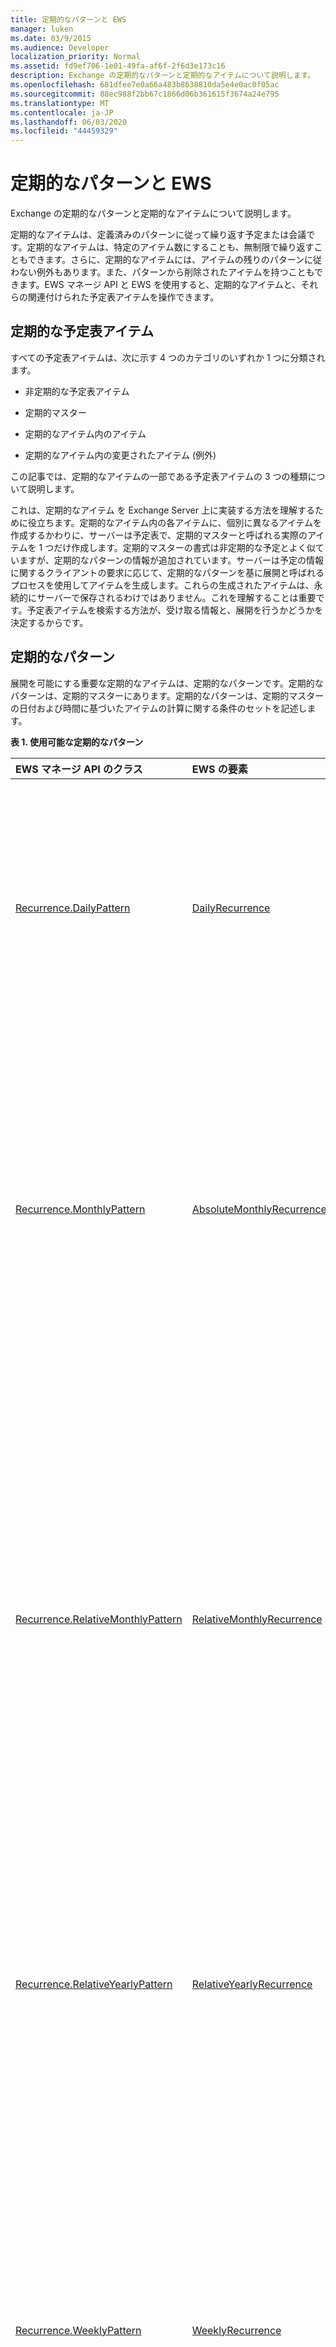 ```yaml
---
title: 定期的なパターンと EWS
manager: luken
ms.date: 03/9/2015
ms.audience: Developer
localization_priority: Normal
ms.assetid: fd9ef706-1e01-49fa-af6f-2f6d3e173c16
description: Exchange の定期的なパターンと定期的なアイテムについて説明します。
ms.openlocfilehash: 681dfee7e0a66a483b8638810da5e4e0ac0f05ac
ms.sourcegitcommit: 88ec988f2bb67c1866d06b361615f3674a24e795
ms.translationtype: MT
ms.contentlocale: ja-JP
ms.lasthandoff: 06/03/2020
ms.locfileid: "44459329"
---
```

# <a name="recurrence-patterns-and-ews"></a>定期的なパターンと EWS

Exchange の定期的なパターンと定期的なアイテムについて説明します。
  
定期的なアイテムは、定義済みのパターンに従って繰り返す予定または会議です。定期的なアイテムは、特定のアイテム数にすることも、無制限で繰り返すこともできます。さらに、定期的なアイテムには、アイテムの残りのパターンに従わない例外もあります。また、パターンから削除されたアイテムを持つこともできます。EWS マネージ API と EWS を使用すると、定期的なアイテムと、それらの関連付けられた予定表アイテムを操作できます。
  
## <a name="recurring-calendar-items"></a>定期的な予定表アイテム

すべての予定表アイテムは、次に示す 4 つのカテゴリのいずれか 1 つに分類されます。
  
- 非定期的な予定表アイテム
    
- 定期的マスター
    
- 定期的なアイテム内のアイテム
    
- 定期的なアイテム内の変更されたアイテム (例外)
    
この記事では、定期的なアイテムの一部である予定表アイテムの 3 つの種類について説明します。
  
これは、定期的なアイテム を Exchange Server 上に実装する方法を理解するために役立ちます。定期的なアイテム内の各アイテムに、個別に異なるアイテムを作成するかわりに、サーバーは予定表で、定期的マスターと呼ばれる実際のアイテムを 1 つだけ作成します。定期的マスターの書式は非定期的な予定とよく似ていますが、定期的なパターンの情報が追加されています。サーバーは予定の情報に関するクライアントの要求に応じて、定期的なパターンを基に展開と呼ばれるプロセスを使用してアイテムを生成します。これらの生成されたアイテムは、永続的にサーバーで保存されるわけではありません。これを理解することは重要です。予定表アイテムを検索する方法が、受け取る情報と、展開を行うかどうかを決定するからです。
  
## <a name="recurrence-patterns"></a>定期的なパターン

展開を可能にする重要な定期的なアイテムは、定期的なパターンです。定期的なパターンは、定期的マスターにあります。定期的なパターンは、定期的マスターの日付および時間に基づいたアイテムの計算に関する条件のセットを記述します。
  
**表 1. 使用可能な定期的なパターン**

|**EWS マネージ API のクラス**|**EWS の要素**|**例**|
|:-----|:-----|:-----|
|[Recurrence.DailyPattern](https://msdn.microsoft.com/library/microsoft.exchange.webservices.data.recurrence.dailypattern%28v=exchg.80%29.aspx) <br/> |[DailyRecurrence](https://msdn.microsoft.com/library/0aaf265d-b723-49c6-8e9c-9ba60141e9ab%28Office.15%29.aspx) <br/> |毎日繰り返します。  <br/> 隔日で繰り返します。  <br/> |
|[Recurrence.MonthlyPattern](https://msdn.microsoft.com/library/microsoft.exchange.webservices.data.recurrence.monthlypattern%28v=exchg.80%29.aspx) <br/> |[AbsoluteMonthlyRecurrence](https://msdn.microsoft.com/library/178fa0ae-9dfc-417f-933c-d657d31c2161%28Office.15%29.aspx) <br/> |毎月 10 日に繰り返します。  <br/> 隔月の 21 日に繰り返します。  <br/> |
|[Recurrence.RelativeMonthlyPattern](https://msdn.microsoft.com/library/microsoft.exchange.webservices.data.recurrence.relativemonthlypattern%28v=exchg.80%29.aspx) <br/> |[RelativeMonthlyRecurrence](https://msdn.microsoft.com/library/a76595db-7460-44ac-ac2a-53241caa33a7%28Office.15%29.aspx) <br/> |毎月第 2 火曜日に繰り返します。  <br/> 3 か月ごとの第 3 木曜日に繰り返します。  <br/> |
|[Recurrence.RelativeYearlyPattern](https://msdn.microsoft.com/library/microsoft.exchange.webservices.data.recurrence.relativeyearlypattern%28v=exchg.80%29.aspx) <br/> |[RelativeYearlyRecurrence](https://msdn.microsoft.com/library/25b67876-9979-4a30-a637-357ea10a93b8%28Office.15%29.aspx) <br/> |毎年 8 月の第 1 月曜日に繰り返します。  <br/> |
|[Recurrence.WeeklyPattern](https://msdn.microsoft.com/library/microsoft.exchange.webservices.data.recurrence.weeklypattern%28v=exchg.80%29.aspx) <br/> |[WeeklyRecurrence](https://msdn.microsoft.com/library/69c41dd5-597c-45bc-be3f-e2f2b5615aa3%28Office.15%29.aspx) <br/> |毎週月曜日に繰り返します。  <br/> 隔週の火曜日と木曜日に繰り返します。  <br/> |
|[Recurrence.YearlyPattern](https://msdn.microsoft.com/library/microsoft.exchange.webservices.data.recurrence.yearlypattern%28v=exchg.80%29.aspx) <br/> |[AbsoluteYearlyRecurrence](https://msdn.microsoft.com/library/96f53e2c-3893-4f6e-a78a-ac179f45c5db%28Office.15%29.aspx) <br/> |毎年 9 月 1 日に繰り返します。  <br/> |
   
定期的なパターンについての別の重要な情報は、定期的なアイテムが終了するのはいつかということです。これは、アイテムのセット数、終了日、または終了日なしとして表すことができます。
  
**表 2. 定期的なアイテムの終了オプション**

|**EWS マネージ API メソッド/プロパティ**|**EWS の要素**|**説明**|
|:-----|:-----|:-----|
|[Recurrence.NumberOfOccurrences](https://msdn.microsoft.com/library/microsoft.exchange.webservices.data.recurrence.numberofoccurrences%28v=exchg.80%29.aspx) <br/> |[NumberedRecurrence](https://msdn.microsoft.com/library/53746909-ef21-4764-8715-a7769b943cca%28Office.15%29.aspx) <br/> |このプロパティまたは要素の値は、アイテムの数を指定します。  <br/> |
|[Recurrence.EndDate](https://msdn.microsoft.com/library/microsoft.exchange.webservices.data.recurrence.enddate%28v=exchg.80%29.aspx) <br/> |[EndDateRecurrence](https://msdn.microsoft.com/library/a5ee2504-db84-49ee-870c-cca9269f2e26%28Office.15%29.aspx) <br/> |定期的なアイテムの最後のアイテムは、このプロパティまたは要素で指定された日付の当日またはそれ以前になります。  <br/> |
|[Recurrence.HasEnd](https://msdn.microsoft.com/library/microsoft.exchange.webservices.data.recurrence.hasend%28v=exchg.80%29.aspx) <br/> [Recurrence.NeverEnds](https://msdn.microsoft.com/library/microsoft.exchange.webservices.data.recurrence.neverends%28v=exchg.80%29.aspx) <br/> |[NoEndRecurrence](https://msdn.microsoft.com/library/ab2ebd9c-388e-45f1-abf9-56e293ef123b%28Office.15%29.aspx) <br/> |定期的なアイテムには終わりがありません。  <br/> |
   
## <a name="expanded-vs-non-expanded-views"></a>展開ビューと非展開ビュー

EWS マネージ API で **FindAppointments** メソッド (または EWS で **CalendarView** 要素を設定した **FindItem** 操作) を使用して、展開プロセスを呼び出します。これは結果セットからの定期的マスターの予定を非表示にし、その代わりに、その定期的なアイテムの展開ビューを表示します。予定表ビューのパラメーターに入る定期的マスターのアイテムと例外は、結果セットに含まれます。これとは逆に、EWS マネージ API で **FindItems** メソッド (または EWS で **IndexedPageItemView** または **FractionalPageItemView** 要素を設定した **FindItem** 操作) を使用しても、展開プロセスは呼び出されません。また、アイテムと例外も含まれません。2 つのメソッドを比較した例を紹介します。 
  
**表 3. 予定を検索するメソッドと操作**

|**EWS マネージ API メソッド**|**EWS 操作**|**定期的なアイテムの展開**|**結果に含まれるアイテム**|
|:-----|:-----|:-----|:-----|
|[ExchangeService.FindAppointments](https://msdn.microsoft.com/library/microsoft.exchange.webservices.data.exchangeservice.findappointments%28v=exchg.80%29.aspx) <br/> |[CalendarView](https://msdn.microsoft.com/library/ebad6aae-16e7-44de-ae63-a95b24539729%28Office.15%29.aspx) 要素を設定した [FindItem 操作](https://msdn.microsoft.com/library/a4a953b8-0710-416c-95ef-59e51eba9982%28Office.15%29.aspx)  <br/> |はい  <br/> |非定期的な予定、定期的なアイテムの 1 つのアイテム、および定期的なアイテムに対する例外  <br/> |
|[ExchangeService.FindItems](https://msdn.microsoft.com/library/microsoft.exchange.webservices.data.exchangeservice.finditems%28v=exchg.80%29.aspx) <br/> |[IndexedPageItemView](https://msdn.microsoft.com/library/ebad6aae-16e7-44de-ae63-a95b24539729%28Office.15%29.aspx) 要素または [FractionalPageItemView](https://msdn.microsoft.com/library/6d1b0b04-cc35-4a57-bd7a-824136d14fda%28Office.15%29.aspx) 要素を設定した [FindItem 操作](https://msdn.microsoft.com/library/4111afec-35e7-4c6f-b291-9bbba603f633%28Office.15%29.aspx)  <br/> |いいえ  <br/> |非定期的な予定と定期的マスターの予定  <br/> |
   
Sadie は最近、自分の息子を水泳チームに参加させました。チームは毎週水曜日の午前 8 時 30 分に練習を行います。7 月 2 日から練習が始まり、最後の練習は 8 月 6 日に行われます。練習を忘れてはいけないので、Sadie は自分の予定表に定期的な予定を追加して、忘れないようにしました。
  
**表 4. Sadie の定期的な予定**

|**予定フィールド**|**値**|
|:-----|:-----|
|件名  <br/> |水泳チームの練習  <br/> |
|開始  <br/> |2014 年 7 月 2 日午前 8 時 30 分  <br/> |
|終了  <br/> |2014 年 7 月 2 日午前 10 時 00 分  <br/> |
|繰り返し  <br/> |毎週水曜日  <br/> |
|最後のアイテム  <br/> |2014 年 8 月 6 日午前 8 時 30 分  <br/> |
   
予定表を一瞥すると、チームは合計 6 回の練習を行うと示されています。しかし予定表には、6 つの個別の予定アイテムはありません。その代わりに、定期的なアイテムを代表する定期的マスターの予定が 1 つだけあります。
  
ここで、Sadie の予定表の、7 月中に発生する予定を見つけることについて説明します。次のコード例では、Exchange マネージ API の **FindItems** メソッドを使用して、Sadie の予定表の非展開ビューを作成します。 
  
```cs
PropertySet propSet = new PropertySet(AppointmentSchema.Subject,
                                      AppointmentSchema.Location,
                                      AppointmentSchema.Start, 
                                      AppointmentSchema.End,
                                      AppointmentSchema.AppointmentType);
#region FindItems + ItemView method
ItemView itemView = new ItemView(100);
itemView.PropertySet = propSet;
List<SearchFilter> filterList = new List<SearchFilter>();
// Find appointments that start after midnight on July 1, 2014.
SearchFilter.IsGreaterThan startFilter = new SearchFilter.IsGreaterThan(AppointmentSchema.Start,
    new DateTime(2014, 7, 1));
// Find appointments that end before midnight on July 31, 2014
SearchFilter.IsLessThan endFilter = new SearchFilter.IsLessThan(AppointmentSchema.End,
    new DateTime(2014, 7, 31));
filterList.Add(startFilter);
filterList.Add(endFilter);
SearchFilter.SearchFilterCollection calendarFilter = new SearchFilter.SearchFilterCollection(LogicalOperator.And, filterList);
// This results in a call to EWS.
FindItemsResults<Item> results = service.FindItems(WellKnownFolderName.Calendar, calendarFilter, itemView);
foreach(Item appt in results.Items)
{
    Console.WriteLine(appt.Subject);
}
```

このコードの結果は、次に示す [IndexedPageItemView](https://msdn.microsoft.com/library/ebad6aae-16e7-44de-ae63-a95b24539729%28Office.15%29.aspx) 要素を設定した [FindItem 操作](https://msdn.microsoft.com/library/6d1b0b04-cc35-4a57-bd7a-824136d14fda%28Office.15%29.aspx)要求になります。 
  
```XML
<?xml version="1.0" encoding="utf-8"?>
<soap:Envelope xmlns:xsi="http://www.w3.org/2001/XMLSchema-instance" 
    xmlns:m="https://schemas.microsoft.com/exchange/services/2006/messages" 
    xmlns:t="https://schemas.microsoft.com/exchange/services/2006/types" 
    xmlns:soap="https://schemas.xmlsoap.org/soap/envelope/">
  <soap:Header>
    <t:RequestServerVersion Version="Exchange2007_SP1" />
    <t:TimeZoneContext>
      <t:TimeZoneDefinition Id="Pacific Standard Time" />
    </t:TimeZoneContext>
  </soap:Header>
  <soap:Body>
    <m:FindItem Traversal="Shallow">
      <m:ItemShape>
        <t:BaseShape>IdOnly</t:BaseShape>
        <t:AdditionalProperties>
          <t:FieldURI FieldURI="item:Subject" />
          <t:FieldURI FieldURI="calendar:Location" />
          <t:FieldURI FieldURI="calendar:Start" />
          <t:FieldURI FieldURI="calendar:End" />
          <t:FieldURI FieldURI="calendar:CalendarItemType" />
        </t:AdditionalProperties>
      </m:ItemShape>
      <m:IndexedPageItemView MaxEntriesReturned="100" Offset="0" BasePoint="Beginning" />
      <m:Restriction>
        <t:And>
          <t:IsGreaterThan>
            <t:FieldURI FieldURI="calendar:Start" />
            <t:FieldURIOrConstant>
              <t:Constant Value="2014-07-01T07:00:00.000Z" />
            </t:FieldURIOrConstant>
          </t:IsGreaterThan>
          <t:IsLessThan>
            <t:FieldURI FieldURI="calendar:End" />
            <t:FieldURIOrConstant>
              <t:Constant Value="2014-07-31T07:00:00.000Z" />
            </t:FieldURIOrConstant>
          </t:IsLessThan>
        </t:And>
      </m:Restriction>
      <m:ParentFolderIds>
        <t:DistinguishedFolderId Id="calendar" />
      </m:ParentFolderIds>
    </m:FindItem>
  </soap:Body>
</soap:Envelope>
```

サーバーの応答には、 [RecurringMaster](https://msdn.microsoft.com/library/1feb0788-adf7-4a7c-830c-005214ad930f%28Office.15%29.aspx) の **CalendarItemType** 要素の値を示す 1 つのアイテム (定期的マスター) のみが含まれます。 [ItemId](https://msdn.microsoft.com/library/3350b597-57a0-4961-8f44-8624946719b4%28Office.15%29.aspx) 要素の値は読みやすいよう短縮されています。 
  
```XML
<?xml version="1.0" encoding="utf-8"?>
<s:Envelope xmlns:s="https://schemas.xmlsoap.org/soap/envelope/">
  <s:Header>
    <h:ServerVersionInfo MajorVersion="15" MinorVersion="0" MajorBuildNumber="939" MinorBuildNumber="16" Version="V2_11" 
        xmlns:h="https://schemas.microsoft.com/exchange/services/2006/types" 
        xmlns="https://schemas.microsoft.com/exchange/services/2006/types" 
        xmlns:xsd="http://www.w3.org/2001/XMLSchema" 
        xmlns:xsi="http://www.w3.org/2001/XMLSchema-instance" />
  </s:Header>
  <s:Body xmlns:xsi="http://www.w3.org/2001/XMLSchema-instance" xmlns:xsd="http://www.w3.org/2001/XMLSchema">
    <m:FindItemResponse xmlns:m="https://schemas.microsoft.com/exchange/services/2006/messages" 
        xmlns:t="https://schemas.microsoft.com/exchange/services/2006/types">
      <m:ResponseMessages>
        <m:FindItemResponseMessage ResponseClass="Success">
          <m:ResponseCode>NoError</m:ResponseCode>
          <m:RootFolder IndexedPagingOffset="1" TotalItemsInView="1" IncludesLastItemInRange="true">
            <t:Items>
              <t:CalendarItem>
                <t:ItemId Id="AAMkADA5..." ChangeKey="DwAAABYA..." />
                <t:Subject>Swim Team Practice</t:Subject>
                <t:Start>2014-07-02T15:30:00Z</t:Start>
                <t:End>2014-07-02T17:00:00Z</t:End>
                <t:Location>Neighborhood Swimming Pool</t:Location>
                <t:CalendarItemType>RecurringMaster</t:CalendarItemType>
              </t:CalendarItem>
            </t:Items>
          </m:RootFolder>
        </m:FindItemResponseMessage>
      </m:ResponseMessages>
    </m:FindItemResponse>
  </s:Body>
</s:Envelope>
```

では、展開ビューと比較してみましょう。次のコード例では、EWS マネージ API の **FindAppointments** メソッドを使用して、Sadie の予定表の展開ビューを作成します。 
  
```cs
PropertySet propSet = new PropertySet(AppointmentSchema.Subject,
                                      AppointmentSchema.Location,
                                      AppointmentSchema.Start, 
                                      AppointmentSchema.End,
                                      AppointmentSchema.AppointmentType);
CalendarView calView = new CalendarView(new DateTime(2014, 7, 1),
    new DateTime(2014, 7, 31));
calView.PropertySet = propSet;
FindItemsResults<Appointment> results = service.FindAppointments(WellKnownFolderName.Calendar, calView);
foreach(Appointment appt in results.Items)
{
    Console.WriteLine(appt.Subject);
}
```

このコードの結果は、次に示す [CalendarView](https://msdn.microsoft.com/library/ebad6aae-16e7-44de-ae63-a95b24539729%28Office.15%29.aspx) 要素を設定した [FindItem 操作](https://msdn.microsoft.com/library/a4a953b8-0710-416c-95ef-59e51eba9982%28Office.15%29.aspx)要求になります。 
  
```XML
<?xml version="1.0" encoding="utf-8"?>
<soap:Envelope xmlns:xsi="http://www.w3.org/2001/XMLSchema-instance" 
    xmlns:m="https://schemas.microsoft.com/exchange/services/2006/messages" 
    xmlns:t="https://schemas.microsoft.com/exchange/services/2006/types" 
    xmlns:soap="https://schemas.xmlsoap.org/soap/envelope/">
  <soap:Header>
    <t:RequestServerVersion Version="Exchange2007_SP1" />
    <t:TimeZoneContext>
      <t:TimeZoneDefinition Id="Pacific Standard Time" />
    </t:TimeZoneContext>
  </soap:Header>
  <soap:Body>
    <m:FindItem Traversal="Shallow">
      <m:ItemShape>
        <t:BaseShape>IdOnly</t:BaseShape>
        <t:AdditionalProperties>
          <t:FieldURI FieldURI="item:Subject" />
          <t:FieldURI FieldURI="calendar:Location" />
          <t:FieldURI FieldURI="calendar:Start" />
          <t:FieldURI FieldURI="calendar:End" />
          <t:FieldURI FieldURI="calendar:CalendarItemType" />
        </t:AdditionalProperties>
      </m:ItemShape>
      <m:CalendarView StartDate="2014-07-01T07:00:00.000Z" EndDate="2014-07-31T07:00:00.000Z" />
      <m:ParentFolderIds>
        <t:DistinguishedFolderId Id="calendar" />
      </m:ParentFolderIds>
    </m:FindItem>
  </soap:Body>
</soap:Envelope>
```

今度は、サーバーの応答に 5 つのアイテム (7 月の各水曜日につき 1 つ) が含まれます。これらのアイテムの [CalendarItemType](https://msdn.microsoft.com/library/1feb0788-adf7-4a7c-830c-005214ad930f%28Office.15%29.aspx) 要素は、すべて **Occurrence** の値を持っています。定期的マスターはこの応答に存在しない点に注意してください。 [ItemId](https://msdn.microsoft.com/library/3350b597-57a0-4961-8f44-8624946719b4%28Office.15%29.aspx) 要素の値は、読みやすいよう短縮されています。 
  
```XML
<?xml version="1.0" encoding="utf-8"?>
<s:Envelope xmlns:s="https://schemas.xmlsoap.org/soap/envelope/">
  <s:Header>
    <h:ServerVersionInfo MajorVersion="15" MinorVersion="0" MajorBuildNumber="939" MinorBuildNumber="16" Version="V2_11" 
        xmlns:h="https://schemas.microsoft.com/exchange/services/2006/types" 
        xmlns="https://schemas.microsoft.com/exchange/services/2006/types" 
        xmlns:xsd="http://www.w3.org/2001/XMLSchema" 
        xmlns:xsi="http://www.w3.org/2001/XMLSchema-instance" />
  </s:Header>
  <s:Body xmlns:xsi="http://www.w3.org/2001/XMLSchema-instance" xmlns:xsd="http://www.w3.org/2001/XMLSchema">
    <m:FindItemResponse xmlns:m="https://schemas.microsoft.com/exchange/services/2006/messages" 
        xmlns:t="https://schemas.microsoft.com/exchange/services/2006/types">
      <m:ResponseMessages>
        <m:FindItemResponseMessage ResponseClass="Success">
          <m:ResponseCode>NoError</m:ResponseCode>
          <m:RootFolder TotalItemsInView="5" IncludesLastItemInRange="true">
            <t:Items>
              <t:CalendarItem>
                <t:ItemId Id="AAMkADA6..." ChangeKey="DwAAABYA..." />
                <t:Subject>Swim Team Practice</t:Subject>
                <t:Start>2014-07-02T15:30:00Z</t:Start>
                <t:End>2014-07-02T17:00:00Z</t:End>
                <t:Location>Neighborhood Swimming Pool</t:Location>
                <t:CalendarItemType>Occurrence</t:CalendarItemType>
              </t:CalendarItem>
              <t:CalendarItem>
                <t:ItemId Id="AAMkADA7..." ChangeKey="DwAAABYA..." />
                <t:Subject>Swim Team Practice</t:Subject>
                <t:Start>2014-07-09T15:30:00Z</t:Start>
                <t:End>2014-07-09T17:00:00Z</t:End>
                <t:Location>Neighborhood Swimming Pool</t:Location>
                <t:CalendarItemType>Occurrence</t:CalendarItemType>
              </t:CalendarItem>
              <t:CalendarItem>
                <t:ItemId Id="AAMkADA8..." ChangeKey="DwAAABYA..." />
                <t:Subject>Swim Team Practice</t:Subject>
                <t:Start>2014-07-16T15:30:00Z</t:Start>
                <t:End>2014-07-16T17:00:00Z</t:End>
                <t:Location>Neighborhood Swimming Pool</t:Location>
                <t:CalendarItemType>Occurrence</t:CalendarItemType>
              </t:CalendarItem>
              <t:CalendarItem>
                <t:ItemId Id="AAMkADA9..." ChangeKey="DwAAABYA..." />
                <t:Subject>Swim Team Practice</t:Subject>
                <t:Start>2014-07-23T15:30:00Z</t:Start>
                <t:End>2014-07-23T17:00:00Z</t:End>
                <t:Location>Neighborhood Swimming Pool</t:Location>
                <t:CalendarItemType>Occurrence</t:CalendarItemType>
              </t:CalendarItem>
              <t:CalendarItem>
                <t:ItemId Id="AAMkADAA..." ChangeKey="DwAAABYA..." />
                <t:Subject>Swim Team Practice</t:Subject>
                <t:Start>2014-07-30T15:30:00Z</t:Start>
                <t:End>2014-07-30T17:00:00Z</t:End>
                <t:Location>Neighborhood Swimming Pool</t:Location>
                <t:CalendarItemType>Occurrence</t:CalendarItemType>
              </t:CalendarItem>
            </t:Items>
          </m:RootFolder>
        </m:FindItemResponseMessage>
      </m:ResponseMessages>
    </m:FindItemResponse>
  </s:Body>
</s:Envelope>
```

定期的マスター、アイテム、または例外があれば、いつでも[別の関連アイテムを取得](how-to-access-a-recurring-series-by-using-ews-in-exchange.md)できます。アイテムまたは例外を指定すると定期的マスターを取得できます。この逆も可能です。
  
## <a name="working-with-recurring-calendar-items"></a>定期的な予定表アイテムの操作

非定期的な予定表アイテムを操作するために使用するメソッドおよび操作と同じものを、定期的なアイテムを操作するために使用します。相違点は、実行するアクションが定期的なアイテム全体に適用されるか、1 つのアイテムのみに適用されるかが、それらのメソッドまたは操作を呼び出すために使用するアイテムによって決まることです。[定期的マスターに実行したアクション](how-to-update-a-recurring-series-by-using-ews-in-exchange.md)は、定期的なアイテム内のすべてのアイテムに適用されますが、[1 つのアイテムまたは例外に実行したアクション](how-to-update-a-recurring-series-by-using-ews.md)は、そのアイテムまたは例外にのみ適用されます。 
  
## <a name="in-this-section"></a>このセクションの内容

- [Exchange の EWS を使用して定期的なアイテムにアクセスする](how-to-access-a-recurring-series-by-using-ews-in-exchange.md)
    
- [Exchange の EWS を使用して定期的なアイテムを作成する](how-to-create-a-recurring-series-by-using-ews-in-exchange.md)
    
- [Exchange の EWS を使用して定期的なアイテムを削除する](how-to-delete-appointments-in-a-recurring-series-by-using-ews-in-exchange.md)
    
- [EWS を使用して定期的なアイテムを更新する](how-to-update-a-recurring-series-by-using-ews.md)
    
- [Exchange の EWS を使用して定期的なアイテムを更新する](how-to-update-a-recurring-series-by-using-ews-in-exchange.md)
    
## <a name="see-also"></a>関連項目


- [Exchange の予定表と EWS](calendars-and-ews-in-exchange.md)
    
- [Exchange 用の Web サービス クライアントの開発](develop-web-service-clients-for-exchange.md)
    
- [Exchange の EWS を使用して予定と会議を取得する](how-to-get-appointments-and-meetings-by-using-ews-in-exchange.md)
    

